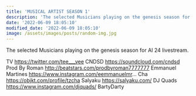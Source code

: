 ```yaml
---
title: 'MUSICAL ARTIST SEASON 1'
description: 'The selected Musicians playing on the genesis season for AI 24 livestream'
date: '2022-06-09 18:05:10'
modified_date: '2022-06-09 18:05:10'
image: /assets/images/posts/random-img.jpg
---
```


The selected Musicians playing on the genesis season for AI 24 livestream.

TV https://twitter.com/tee___vee 
CNDSD https://soundcloud.com/cndsd 
Prod By Roman http://beatstars.com/prodbyroman7777777 
Emmanuel Martines https://www.instagram.com/eemmanuelmr... 
Cha https://objkt.com/profile/tzcha 
Salyaku https://salyaku.com/ 
DJ Quads https://www.instagram.com/djquads/
BartyDarty 

<!--

Example with image:

![Error](@@baseUrl@@/assets/images/posts/error.png)

Example code block:

```js
function myFunction() {
  return true;
}
``` -->
